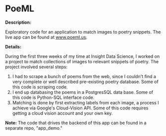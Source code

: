 # PoeML

**Description:**   

Exploratory code for an application to match images to poetry snippets.  The live app can be found at www.poeml.us.  

**Details:**  

During the first three weeks of my time at Insight Data Science, I worked on a project to match collections of images to relevant snippets of poetry.  The project involved several steps:  
1.  I had to scrape a bunch of poems from the web, since I couldn't find a very complete or well described pre-existing poetry database.  Some of this code is scraping code.  
2.  I end up databasing the poems in a PostgresSQL data base.  Some of this code is Python-SQL interface code.
3.  Matching is done by first extracting labels from each image, a process I achieve via Google's Cloud-Vision API.  Some of this code requires getting a cloud vision account and your own key.  

**Note:**  The code that drives the backend of this app can be found in a separate repo, "app_demo." 
